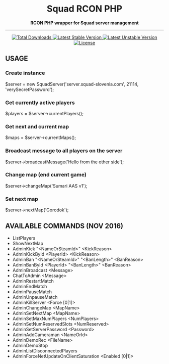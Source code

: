 <div align="center">
    <h1>Squad RCON PHP</h1>
    <b>RCON PHP wrapper for Squad server management</b>
    <hr>
    <a href="https://packagist.org/dsg/squad-rcon-php/shoppingcart">
        <img alt="Total Downloads" src="https://poser.pugx.org/dsg/squad-rcon-php/downloads.png">
    </a>
    <a href="https://packagist.org/packages/dsg/squad-rcon-php">
        <img alt="Latest Stable Version" src="https://poser.pugx.org/dsg/squad-rcon-php/v/stable">
    </a>
    <a href="https://packagist.org/packages/dsg/squad-rcon-php">
        <img alt="Latest Unstable Version" src="https://poser.pugx.org/dsg/squad-rcon-php/v/unstable">
    </a>
    <a href="https://packagist.org/packages/dsg/squad-rcon-php">
        <img alt="License" src="https://poser.pugx.org/dsg/squad-rcon-php/license">
    </a>
</div>

## USAGE

### Create instance
$server = new SquadServer('server.squad-slovenia.com', 21114, 'verySecretPassword');

### Get currently active players
$players = $server->currentPlayers();

### Get next and current map
$maps = $server->currentMaps();

### Broadcast message to all players on the server
$server->broadcastMessage('Hello from the other side');

### Change map (end current game)
$server->changeMap('Sumari AAS v1');

### Set next map
$server->nextMap('Gorodok');


## AVAILABLE COMMANDS (NOV 2016)

* ListPlayers
* ShowNextMap
* AdminKick "\<NameOrSteamId\>" \<KickReason\>
* AdminKickById \<PlayerId\> \<KickReason\>
* AdminBan "\<NameOrSteamId\>" "\<BanLength\>" \<BanReason\>
* AdminBanById \<PlayerId\> "\<BanLength\>" \<BanReason\>
* AdminBroadcast \<Message\>
* ChatToAdmin \<Message\>
* AdminRestartMatch
* AdminEndMatch
* AdminPauseMatch
* AdminUnpauseMatch
* AdminKillServer \<Force [0|1]\>
* AdminChangeMap \<MapName\>
* AdminSetNextMap \<MapName\>
* AdminSetMaxNumPlayers \<NumPlayers\>
* AdminSetNumReservedSlots \<NumReserved\>
* AdminSetServerPassword \<Password\>
* AdminAddCameraman \<NameOrId\>
* AdminDemoRec \<FileName\>
* AdminDemoStop
* AdminListDisconnectedPlayers
* AdminForceNetUpdateOnClientSaturation \<Enabled [0|1]\>
